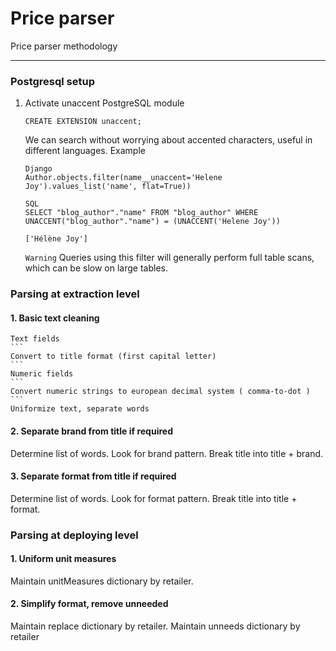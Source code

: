 # Price parser

Price parser methodology

----------

### Postgresql setup
1. Activate unaccent PostgreSQL module 
    ```
    CREATE EXTENSION unaccent;
    ```
    We can search without worrying about accented characters, useful in different languages.
    Example
    ```
    Django
    Author.objects.filter(name__unaccent='Helene Joy').values_list('name', flat=True))

    SQL 
    SELECT "blog_author"."name" FROM "blog_author" WHERE UNACCENT("blog_author"."name") = (UNACCENT('Helene Joy'))

    ['Hélène Joy']
    ```
    `Warning`
    Queries using this filter will generally perform full table scans, which can be slow on large tables.

### Parsing at extraction level

#### 1. Basic text cleaning
    Text fields
    ```
    Convert to title format (first capital letter)
    ``` 
    Numeric fields
    ```
    Convert numeric strings to european decimal system ( comma-to-dot ) 
    ``` 
    Uniformize text, separate words

#### 2. Separate brand from title if required
Determine list of words.
Look for brand pattern.
Break title into title + brand.

#### 3. Separate format from title if required
Determine list of words.
Look for format pattern.
Break title into title + format.


### Parsing at deploying level

#### 1. Uniform unit measures
Maintain unitMeasures dictionary by retailer.

#### 2. Simplify format, remove unneeded
Maintain replace dictionary by retailer.
Maintain unneeds dictionary by retailer

